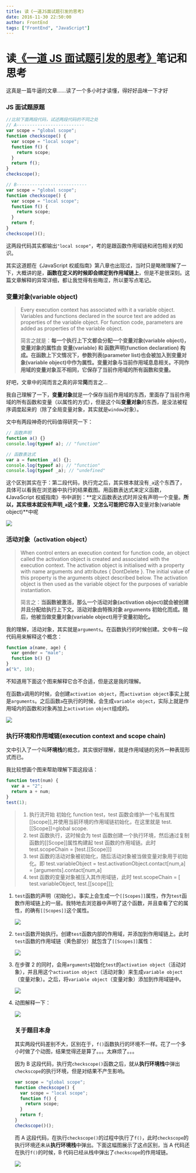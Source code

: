 ```yaml
---
title: 读《一道JS面试题引发的思考》
date: 2016-11-30 22:50:00
author: FrontEnd
tags: ["FrontEnd", "JavaScript"]
---
```


# 读[《一道 JS 面试题引发的思考》](http://web.jobbole.com/89101/?utm_medium=hao.caibaojian.com&utm_source=hao.caibaojian.com)笔记和思考

这真是一篇牛逼的文章……读了一个多小时才读懂，得好好品味一下才好

### JS 面试题原题

```js
//比较下面两段代码，试述两段代码的不同之处
// A--------------------------
var scope = "global scope";
function checkscope() {
  var scope = "local scope";
  function f() {
    return scope;
  }
  return f();
}
checkscope();

// B---------------------------
var scope = "global scope";
function checkscope() {
  var scope = "local scope";
  function f() {
    return scope;
  }
  return f;
}
checkscope()();
```

这两段代码其实都输出`"local scope"`，考的是跟函数作用域链和闭包相关的知识。

其实这道题在《JavaScript 权威指南》第八章也出现过，当时只是略微理解了一下，大概讲的是，**函数在定义的时候即会绑定到作用域链上**，但是不是很深刻。这篇文章解释的异常详细，都让我觉得有些晦涩，所以要写点笔记。

### 变量对象(variable object)

> Every execution context has associated with it a variable object. Variables and functions declared in the source text are added as properties of the variable object. For function code, parameters are added as properties of the variable object.
>
> 简言之就是：**每一个执行上下文都会分配一个变量对象(variable object)，变量对象的属性由 变量(variable) 和 函数声明(function declaration) 构成。在函数上下文情况下，参数列表(parameter list)也会被加入到变量对象(variable object)中作为属性。变量对象与当前作用域息息相关。不同作用域的变量对象互不相同，它保存了当前作用域的所有函数和变量。**

好吧，文章中的简而言之真的非常**简**而言之...

我自己理解了一下，**变量对象**就是一个保存当前作用域的东西，里面存了当前作用域的所有函数和变量（以属性的方式），但是这个叫**变量对象**的东西，是没法被程序调度起来的（除了全局变量对象，其实就是`window`对象）。

文中有两段神奇的代码值得研究一下：

```js
// 函数声明
function a() {}
console.log(typeof a); // "function"
```

```js
// 函数表达式
var a = function _a() {};
console.log(typeof a); // "function"
console.log(typeof _a); // "undefined"
```

这个区别其实在于：第二段代码，执行完之后，其实根本就没有`_a`这个东西了，具体可以看我在浏览器中执行的结果截图。用函数表达式来定义函数，《JavaScript 权威指南》书中讲到：**定义函数表达式时并没有声明一个变量。**所以，其实根本就没有声明`_a`这个变量，又怎么可能把它存入**变量对象(variable object)**中呢

![](http://jackie-image.oss-cn-hangzhou.aliyuncs.com/public/16-11-30/83040077.jpg)

### 活动对象（activation object）

> When control enters an execution context for function code, an object called the activation object is created and associated with the execution context. The activation object is initialised with a property with name arguments and attributes { DontDelete }. The initial value of this property is the arguments object described below.
> The activation object is then used as the variable object for the purposes of variable instantiation.
>
> 简言之：**当函数被激活，那么一个活动对象(activation object)就会被创建并且分配给执行上下文。活动对象由特殊对象 arguments 初始化而成。随后，他被当做变量对象(variable object)用于变量初始化。**

我的理解，活动对象，其实就是`arguments`。在函数执行的时候创建。文中有一段代码用来解释这个概念：

```js
function a(name, age) {
  var gender = "male";
  function b() {}
}
a("k", 10);
```

不知道用下面这个图来解释它合不合适，但是这是我的理解。

在函数`a`调用的时候，会创建`activation object`，而`activation object`事实上就是`arguments`。之后函数`a`在执行的时候，会生成`variable object`，实际上就是作用域内的函数和对象再加上`activation object`组成的。

![](http://jackie-image.oss-cn-hangzhou.aliyuncs.com/public/16-11-30/6167039.jpg)

### 执行环境和作用域链(execution context and scope chain)

文中引入了一个叫**环境栈**的概念，其实很好理解，就是作用域链的另外一种表现形式而已。

我比较想画个图来帮助理解下面这段话：

```js
function test(num) {
  var a = "2";
  return a + num;
}
test(1);
```

> 1.  执行流开始 初始化 function test，test 函数会维护一个私有属性 [[scope]],并使用当前环境的作用域链初始化，在这里就是 test.[[Scope]]=global scope.
> 2.  test 函数执行，这时候会为 test 函数创建一个执行环境，然后通过复制函数的[[Scope]]属性构建起 test 函数的作用域链。此时 test.scopeChain = [test.[[Scope]]]
> 3.  test 函数的活动对象被初始化，随后活动对象被当做变量对象用于初始化。即 test.variableObject = test.activationObject.contact[num,a] = [arguments].contact[num,a]
> 4.  test 函数的变量对象被压入其作用域链，此时 test.scopeChain = [ test.variableObject, test.[[scope]]];

1. `test`函数的声明（初始化）。事实上会生成一个`[[Scopes]]`属性，作为`test`函数作用域链上的一层。我特地去浏览器中声明了这个函数，并且查看了它的属性，的确有`[[Scopes]]`这个属性。

   ![](http://jackie-image.oss-cn-hangzhou.aliyuncs.com/public/16-11-30/91284528.jpg)

2. `test`函数开始执行。创建`test`函数内部的作用域，并添加到作用域链上。此时`test`函数的作用域链（黄色部分）就包含了`[[Scopes]]`属性：

   ![](http://jackie-image.oss-cn-hangzhou.aliyuncs.com/public/16-11-30/36836234.jpg)

3. 在步骤 2 的同时，会用`arguments`初始化`test`的`activation object`（活动对象），并且用这个`activation object`（活动对象）来生成`variable object`（变量对象）。之后，将`variable object`（变量对象）添加到作用域链中。

   ![](http://jackie-image.oss-cn-hangzhou.aliyuncs.com/public/16-12-1/10486754.jpg)

4. 动图解释一下：

   ![](http://jackie-image.oss-cn-hangzhou.aliyuncs.com/public/16-11-30/29470224.jpg)

   ### 关于题目本身

   其实两段代码差别不大，区别在于，`f()`函数执行的环境不一样。花了一个多小时做了个动图，结果觉得还是算了。。。太麻烦了。。。

   因为 B 这段代码，执行完`checkscope()`函数之后，就从**执行环境栈**中弹出`checkscope`的执行环境，但是对结果不产生影响。

   ```js
   var scope = "global scope";
   function checkscope() {
     var scope = "local scope";
     function f() {
       return scope;
     }
     return f;
   }
   checkscope()();
   ```

   而 A 这段代码，在执行`checkscope()`的过程中执行了`f()`，此时`checkscope`的执行环境还未从**执行环境栈**中弹出。下面这幅图展示了这点区别，当 A 代码还在执行`f()`的时候，B 代码已经从栈中弹出了`checkscope`的作用域链。

   ![](http://jackie-image.oss-cn-hangzhou.aliyuncs.com/public/16-12-1/85400904.jpg)
